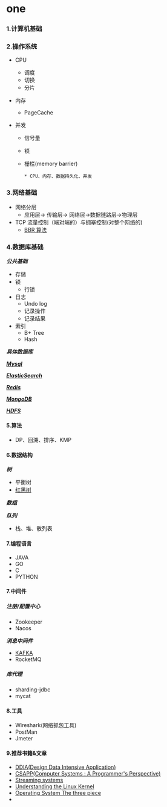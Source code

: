 # one
### 1.计算机基础

### 2.操作系统

* CPU
  * 调度
  * 切换
  * 分片
* 内存
  * PageCache

* 并发
  * 信号量
  * 锁
  * 栅栏(memory barrier)

		* CPU、内存、数据持久化、并发

### 3.网络基础

* 网络分层
  * 应用层-> 传输层-> 网络层->数据链路层->物理层
* TCP 流量控制（端对端的）与拥塞控制(对整个网络的)
  * [BBR 算法](https://github.com/google/bbr)

### 4.数据库基础

***公共基础***

* 存储
* 锁
  * 行锁
* 日志
  * Undo log
  * 记录操作
  * 记录结果
* 索引 
  * B+ Tree
  * Hash 

***具体数据库***

***[Mysql](https://github.com/MushsroomsLoveCabbage/one)***

***[ElasticSearch](https://github.com/MushsroomsLoveCabbage/one)***

***[Redis](https://github.com/MushsroomsLoveCabbage/one)***

***[MongoDB](https://github.com/MushsroomsLoveCabbage/one)***

***[HDFS](https://github.com/MushsroomsLoveCabbage/one)***

#### 5.算法

* DP、回溯、排序、KMP

#### 6.数据结构

***树***

* 平衡树
* [红黑树](https://www.jianshu.com/p/e136ec79235c)

***数组*** 

***队列***

* 栈、堆、散列表

#### 7.编程语言

* JAVA
* GO
* C
* PYTHON

#### 7.中间件

##### 注册/配置中心

* Zookeeper
* Nacos

***消息中间件***

* [KAFKA](https://github.com/MushsroomsLoveCabbage/one)
* RocketMQ

##### 库代理

* sharding-jdbc
* mycat

#### 8.工具

* Wireshark(网络抓包工具)
* PostMan
* Jmeter

#### 9.推荐书籍&文章

* [DDIA(Design Data Intensive Application)](https://book.douban.com/subject/30329536/)
* [CSAPP(Computer Systems : A Programmer's Perspective)](https://book.douban.com/subject/26912767/)
* [Streaming systems](https://book.douban.com/subject/27080632/)
* [Understanding the Linux Kernel](https://book.douban.com/subject/1776614/)
* [Operating System The three piece](https://book.douban.com/subject/33463930/)
* 
